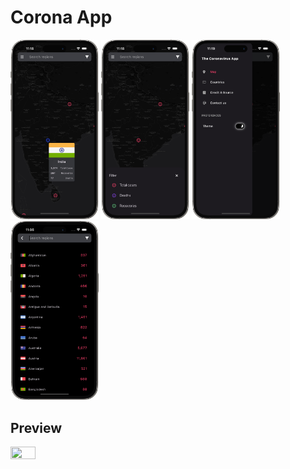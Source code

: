 # Corona App

<img src="map_view.png" width="28%" height="28%"> <img src="filter.png" width="28%" height="28%"> <img src="drawer_navigation.png" width="28%" height="28%">
<img src="country.png" width="28%" height="28%">


## Preview
<img src="corona_app_demo.gif" width="28%" height="28%">
